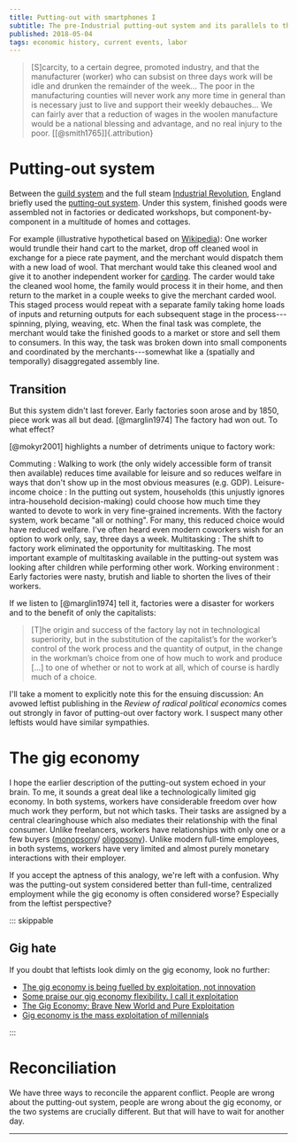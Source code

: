```yaml
---
title: Putting-out with smartphones I
subtitle: The pre-Industrial putting-out system and its parallels to the modern gig economy
published: 2018-05-04
tags: economic history, current events, labor
---
```


<blockquote class="epigraph">
[S]carcity, to a certain degree, promoted industry, and that the manufacturer (worker) who can subsist on three days work will be idle and drunken the remainder of the week... The poor in the manufacturing counties will never work any more time in general than is necessary just to live and support their weekly debauches... We can fairly aver that a reduction of wages in the woolen manufacture would be a national blessing and advantage, and no real injury to the poor. [[@smith1765]]{.attribution}
</blockquote>


# Putting-out system

Between the [guild system](https://en.wikipedia.org/wiki/Guild#Fall_of_the_guilds) and the full steam [Industrial Revolution](https://en.wikipedia.org/wiki/Industrial_Revolution), England briefly used the [putting-out system](https://en.wikipedia.org/wiki/Putting-out_system). Under this system, finished goods were assembled not in factories or dedicated workshops, but component-by-component in a multitude of homes and cottages.

For example (illustrative hypothetical based on [Wikipedia](https://en.wikipedia.org/wiki/Textile_manufacturing_by_pre-industrial_methods)):
One worker would trundle their hand cart to the market, drop off cleaned wool in exchange for a piece rate payment, and the merchant would dispatch them with a new load of wool. That merchant would take this cleaned wool and give it to another independent worker for [carding](https://en.wikipedia.org/wiki/Carding). The carder would take the cleaned wool home, the family would process it in their home, and then return to the market in a couple weeks to give the merchant carded wool. This staged process would repeat with a separate family taking home loads of inputs and returning outputs for each subsequent stage in the process---spinning, plying, weaving, etc. When the final task was complete, the merchant would take the finished goods to a market or store and sell them to consumers. In this way, the task was broken down into small components and coordinated by the merchants---somewhat like a (spatially and temporally) disaggregated assembly line.

<!--more-->

## Transition

But this system didn't last forever. Early factories soon arose and by 1850, piece work was all but dead. [@marglin1974] The factory had won out. To what effect?

[@mokyr2001] highlights a number of detriments unique to factory work:

Commuting
:   Walking to work (the only widely accessible form of transit then available) reduces time available for leisure and so reduces welfare in ways that don't show up in the most obvious measures (e.g. GDP).
Leisure-income choice
:   In the putting out system, households (this unjustly ignores intra-household decision-making) could choose how much time they wanted to devote to work in very fine-grained increments. With the factory system, work became "all or nothing". For many, this reduced choice would have reduced welfare. I've often heard even modern coworkers wish for an option to work only, say, three days a week.
Multitasking
:   The shift to factory work eliminated the opportunity for multitasking. The most important example of multitasking available in the putting-out system was looking after children while performing other work.
Working environment
:   Early factories were nasty, brutish and liable to shorten the lives of their workers.


If we listen to [@marglin1974] tell it, factories were a disaster for workers and to the benefit of only the capitalists:

<blockquote>
[T]he origin and success of the factory lay not in technological superiority, but in the substitution of the capitalist’s for the worker’s control of the work process and the quantity of output, in the change in the workman’s choice from one of how much to work and produce [...] to one of whether or not to work at all, which of course is hardly much of a choice.
</blockquote>

I'll take a moment to explicitly note this for the ensuing discussion: An avowed leftist publishing in the <i>Review of radical political economics</i> comes out strongly in favor of putting-out over factory work. I suspect many other leftists would have similar sympathies.

# The gig economy

I hope the earlier description of the putting-out system echoed in your brain. To me, it sounds a great deal like a technologically limited gig economy. In both systems, workers have considerable freedom over how much work they perform, but not which tasks. Their tasks are assigned by a central clearinghouse which also mediates their relationship with the final consumer. Unlike freelancers, workers have relationships with only one or a few buyers ([monopsony](https://en.wikipedia.org/wiki/Monopsony)/ [oligopsony](https://en.wikipedia.org/wiki/Oligopsony)). Unlike modern full-time employees, in both systems, workers have very limited and almost purely monetary interactions with their employer.

If you accept the aptness of this analogy, we're left with a confusion. Why was the putting-out system considered better than full-time, centralized employment while the gig economy is often considered worse? Especially from the leftist perspective?

::: skippable

## Gig hate

If you doubt that leftists look dimly on the gig economy, look no further:

- [The gig economy is being fuelled by exploitation, not innovation](http://www.wired.co.uk/article/gig-economy-dpd-courier-taylor-review)
- [Some praise our gig economy flexibility. I call it exploitation](https://www.theguardian.com/commentisfree/2018/apr/26/gig-economy-flexibility-exploitation-record-employment-low-wages-zero-hours)
- [The Gig Economy: Brave New World and Pure Exploitation](http://observer.com/2016/09/the-gig-economy-brave-new-world-and-pure-exploitation)
- [Gig economy is the mass exploitation of millennials](https://www.irishtimes.com/opinion/gig-economy-is-the-mass-exploitation-of-millennials-1.3379569)

:::

# Reconciliation

We have three ways to reconcile the apparent conflict. People are wrong about the putting-out system, people are wrong about the gig economy, or the two systems are crucially different. But that will have to wait for another day.

<hr class="references">

